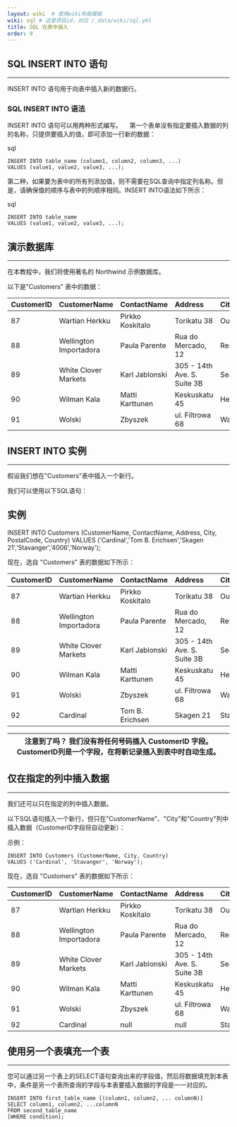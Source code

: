 ```yaml
---
layout: wiki  # 使用wiki布局模板
wiki: sql # 这是项目id，对应 /_data/wiki/sql.yml
title: SQL 在表中插入
order: 9
---
```


## SQL INSERT INTO 语句

------

INSERT INTO 语句用于向表中插入新的数据行。

### SQL INSERT INTO 语法

INSERT INTO 语句可以用两种形式编写。
　第一个表单没有指定要插入数据的列的名称，只提供要插入的值，即可添加一行新的数据：

sql

```
INSERT INTO table_name (column1, column2, column3, ...)
VALUES (value1, value2, value3, ...);
```

第二种，如果要为表中的所有列添加值，则不需要在SQL查询中指定列名称。但是，请确保值的顺序与表中的列顺序相同。INSERT INTO语法如下所示：

sql

```
INSERT INTO table_name
VALUES (value1, value2, value3, ...);
```

## 演示数据库

------

在本教程中，我们将使用著名的 Northwind 示例数据库。

以下是"Customers" 表中的数据：

| CustomerID | CustomerName           | ContactName      | Address                     | City     | PostalCode | Country |
| :--------- | :--------------------- | :--------------- | :-------------------------- | :------- | :--------- | :------ |
| 87         | Wartian Herkku         | Pirkko Koskitalo | Torikatu 38                 | Oulu     | 90110      | Finland |
| 88         | Wellington Importadora | Paula Parente    | Rua do Mercado, 12          | Resende  | 08737-363  | Brazil  |
| 89         | White Clover Markets   | Karl Jablonski   | 305 - 14th Ave. S. Suite 3B | Seattle  | 98128      | USA     |
| 90         | Wilman Kala            | Matti Karttunen  | Keskuskatu 45               | Helsinki | 21240      | Finland |
| 91         | Wolski                 | Zbyszek          | ul. Filtrowa 68             | Walla    | 01-012     | Poland  |

## INSERT INTO 实例

------

假设我们想在"Customers"表中插入一个新行。

我们可以使用以下SQL语句：

## 实例

INSERT INTO Customers (CustomerName, ContactName, Address, City, PostalCode, Country)
VALUES ('Cardinal','Tom B. Erichsen','Skagen 21','Stavanger','4006','Norway');

现在，选自 "Customers" 表的数据如下所示：

| CustomerID | CustomerName           | ContactName      | Address                     | City      | PostalCode | Country |
| :--------- | :--------------------- | :--------------- | :-------------------------- | :-------- | :--------- | :------ |
| 87         | Wartian Herkku         | Pirkko Koskitalo | Torikatu 38                 | Oulu      | 90110      | Finland |
| 88         | Wellington Importadora | Paula Parente    | Rua do Mercado, 12          | Resende   | 08737-363  | Brazil  |
| 89         | White Clover Markets   | Karl Jablonski   | 305 - 14th Ave. S. Suite 3B | Seattle   | 98128      | USA     |
| 90         | Wilman Kala            | Matti Karttunen  | Keskuskatu 45               | Helsinki  | 21240      | Finland |
| 91         | Wolski                 | Zbyszek          | ul. Filtrowa 68             | Walla     | 01-012     | Poland  |
| 92         | Cardinal               | Tom B. Erichsen  | Skagen 21                   | Stavanger | 4006       | Norway  |

| **注意到了吗？** **我们没有将任何号码插入 CustomerID 字段。** CustomerID列是一个字段，在将新记录插入到表中时自动生成。 |
| ------------------------------------------------------------ |

## 仅在指定的列中插入数据

------

我们还可以只在指定的列中插入数据。

以下SQL语句插入一个新行，但只在"CustomerName"、"City"和"Country"列中插入数据（CustomerID字段将自动更新）：

示例：

```
INSERT INTO Customers (CustomerName, City, Country)
VALUES ('Cardinal', 'Stavanger', 'Norway');
```

现在，选自 "Customers" 表的数据如下所示：

| CustomerID | CustomerName           | ContactName      | Address                     | City      | PostalCode | Country |
| :--------- | :--------------------- | :--------------- | :-------------------------- | :-------- | :--------- | :------ |
| 87         | Wartian Herkku         | Pirkko Koskitalo | Torikatu 38                 | Oulu      | 90110      | Finland |
| 88         | Wellington Importadora | Paula Parente    | Rua do Mercado, 12          | Resende   | 08737-363  | Brazil  |
| 89         | White Clover Markets   | Karl Jablonski   | 305 - 14th Ave. S. Suite 3B | Seattle   | 98128      | USA     |
| 90         | Wilman Kala            | Matti Karttunen  | Keskuskatu 45               | Helsinki  | 21240      | Finland |
| 91         | Wolski                 | Zbyszek          | ul. Filtrowa 68             | Walla     | 01-012     | Poland  |
| 92         | Cardinal               | null             | null                        | Stavanger | null       | Norway  |

## 使用另一个表填充一个表

------

您可以通过另一个表上的SELECT语句查询出来的字段值，然后将数据填充到本表中，条件是另一个表所查询的字段与本表要插入数据的字段是一一对应的。

```
INSERT INTO first_table_name [(column1, column2, ... columnN)] 
SELECT column1, column2, ...columnN 
FROM second_table_name
[WHERE condition];
```
